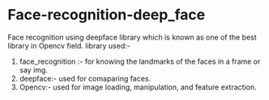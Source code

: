 # Face-recognition-deep_face
Face recognition using deepface library which is known as one of the best library in Opencv field. library used:-

1) face_recognition :- for knowing the landmarks of the faces in a frame or say img.
2) deepface:- used for comaparing faces.
3) Opencv:- used for image loading, manipulation, and feature extraction.
